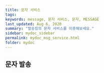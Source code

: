 ```yaml
---
title: 문자 서비스
tags:
keywords: message, 문자 서비스, 문자, MESSAGE
last_updated: Aug 6, 2020
summary: "발송킹의 문자 서비스를 이용해보세요."
sidebar: mydoc_sidebar
permalink: mydoc_msg_service.html
folder: mydoc
---
```


## 문자 발송

